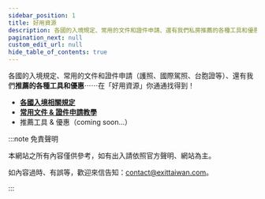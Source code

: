 ```yaml
---
sidebar_position: 1
title: 好用資源
description: 各國的入境規定、常用的文件和證件申請、還有我們私房推薦的各種工具和優惠⋯⋯在「好用資源」你通通找得到！
pagination_next: null
custom_edit_url: null
hide_table_of_contents: true
---
```


各國的入境規定、常用的文件和證件申請（護照、國際駕照、台胞證等）、還有我們**推薦的各種工具和優惠**⋯⋯在「好用資源」你通通找得到！

- [**各國入境相關規定**](/category/各國入境規定)
- [**常用文件 & 證件申請教學**](/category/常用文件證件申請教學)
- 推薦工具 & 優惠（coming soon...）

:::note 免責聲明

本網站之所有內容僅供參考，如有出入請依照官方聲明、網站為主。

如內容過時、有誤等，歡迎來信告知：contact@exittaiwan.com。

:::